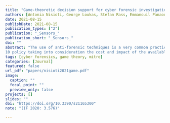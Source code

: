 ```yaml
---
title: "Game-theoretic decision support for cyber forensic investigations"
authors: [Antonia Nisioti, George Loukas, Stefan Rass, Emmanouil Panaousis]
date: 2021-08-15
publishDate: 2021-08-15
publication_types: ["2"]
publication: "_Sensors_"
publication_short: "_Sensors_"
doi: ""
abstract: "The use of anti-forensic techniques is a very common practice that stealthy adversaries may deploy to minimise their traces and make the investigation of an incident harder by evading detection and attribution. In this paper, we study the interaction between a cyber forensic Investigator and a strategic Attacker using a game-theoretic framework. This is based on a Bayesian game of incomplete information played on a multi-host cyber forensics investigation graph of actions traversed by both players. The edges of the graph represent players’ actions across different hosts in a network. In alignment with the concept of Bayesian games, we define 8 two Attacker types to represent their ability of deploying anti-forensic techniques to conceal their activities. In this way, our model allows the Investigator to identify her optimal investigating
10 policy taking into consideration the cost and impact of the available actions, while coping with the uncertainty of the Attacker’s type and strategic decisions. To evaluate our model, we construct a realistic case study based on threat reports and data extracted from the MITRE ATT&CK STIX repository, Common Vulnerability Scoring System (CVSS), and interviews with cyber-security practitioners. We use the case study to compare the performance of the proposed method against 15 two other investigative methods and three different types of Attackers."
tags: [cyber forensics, game theory, mitre]
categories: [Journal]
featured: false
url_pdf: "papers/nisioti2021game.pdf"
image:
  caption: ""
  focal_point: ""
  preview_only: false
projects: []
slides: ""
doi: "https://doi.org/10.3390/s21165300"
note: "(IF 2020: 3.576)"

---
```

